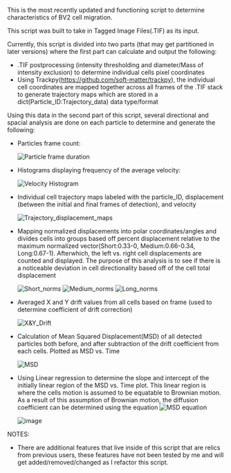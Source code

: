 This is the most recently updated and functioning script to determine characteristics of BV2 cell migration.

This script was built to take in Tagged Image Files(.TIF) as its input. 

Currently, this script is divided into two parts (that may get partitioned in later versions) where the first part can calculate and output the following:

- .TIF postprocessing (intensity thresholding and diameter/Mass of intensity exclusion) to determine individual cells pixel coordinates
- Using Trackpy(https://github.com/soft-matter/trackpy), the individual cell coordinates are mapped together across all frames of the .TIF stack to generate trajectory maps which are stored in a dict(Particle_ID:Trajectory_data) data type/format



Using this data in the second part of this script, several directional and spacial analysis are done on each particle to determine and generate the following:
  - Particles frame count:
    
    ![Particle frame duration](https://github.com/user-attachments/assets/ab6fcbd4-7bdf-4b58-97df-2bc6d5569885)
    
  - Histograms displaying frequency of the average velocity:
    
    ![Velocity Histogram](https://github.com/user-attachments/assets/e250fbeb-a8e1-4fdb-a5b9-6e121cf1c3e5)
    
  - Individual cell trajectory maps labeled with the particle_ID, displacement (between the initial and final frames of detection), and velocity
    
    ![Trajectory_displacement_maps](https://github.com/user-attachments/assets/66570264-3f8b-44a3-b373-544c95df9c53)
    
  - Mapping normalized displacements into polar coordinates/angles and divides cells into groups based off percent displacement relative to the maximum normalized vector(Short:0.33-0, Medium:0.66-0.34, Long:0.67-1). Afterwhich, the left vs. right cell displacements are counted and displayed. The purpose of this analysis is to see if there is a noticeable deviation in cell directionality based off of the cell total displacement
    
    ![Short_norms](https://github.com/user-attachments/assets/71596dc7-c418-4f1e-821e-01eb7492876b)
    ![Medium_norms](https://github.com/user-attachments/assets/014d2910-d9b4-4822-8c28-252be6dfa36e)
    ![Long_norms](https://github.com/user-attachments/assets/c874d3af-db88-4215-ad29-cd0e077be60c)
    
  - Averaged X and Y drift values from all cells based on frame (used to determine coefficient of drift correction)
    
    ![X&Y_Drift](https://github.com/user-attachments/assets/8d626168-b48c-408f-96d2-7452a7df4f43)
    
  - Calculation of Mean Squared Displacement(MSD) of all detected particles both before, and after subtraction of the drift coefficient from each cells. Plotted as MSD vs. Time
    
    ![MSD](https://github.com/user-attachments/assets/f8e8898d-d98f-4171-ae1d-27b0a8800cc7)
    
  - Using Linear regression to determine the slope and intercept of the initially linear region of the MSD vs. Time plot. This linear region is where the cells motion is assumed to be equatable to Brownian motion. As a result of this assumption of Brownian motion, the diffusion coefficient can be determined using the equation
     ![MSD equation](https://github.com/user-attachments/assets/f7b0fe9c-6167-4cad-b9e6-4a726d7238be)

     ![image](https://github.com/user-attachments/assets/ebe93599-f9dd-453f-845a-5f14b469a847)



NOTES: 
- There are additional features that live inside of this script that are relics from previous users, these features have not been tested by me and will get added/removed/changed as I refactor this script.





    

